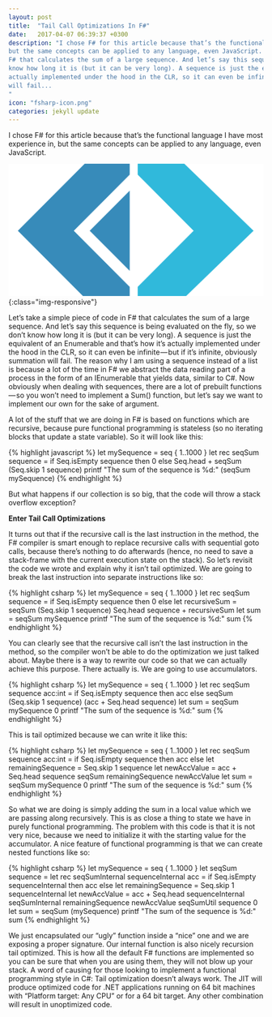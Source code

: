 ```yaml
---
layout: post
title:  "Tail Call Optimizations In F#"
date:   2017-04-07 06:39:37 +0300
description: "I chose F# for this article because that’s the functional language I have most experience in,
but the same concepts can be applied to any language, even JavaScript. Let’s take a simple piece of code in
F# that calculates the sum of a large sequence. And let’s say this sequence is being evaluated on the fly, so we don’t
know how long it is (but it can be very long). A sequence is just the equivalent of an IEnumerable and that’s how it’s
actually implemented under the hood in the CLR, so it can even be infinite — but if it’s infinite, obviously summation
will fail...
"
icon: "fsharp-icon.png"
categories: jekyll update
---
```

I chose F# for this article because that’s the functional language I have most experience in, but the same concepts can be applied
to any language, even JavaScript.

![image-title-here](/images/fsharp.png){:class="img-responsive"}

Let’s take a simple piece of code in F# that calculates the sum of a large sequence. And let’s say this sequence is being
evaluated on the fly, so we don’t know how long it is (but it can be very long). A sequence is just the equivalent of an
Enumerable and that’s how it’s actually implemented under the hood in the CLR, so it can even be infinite — but if it’s
infinite, obviously summation will fail. The reason why I am using a sequence instead of a list is because a lot of the time
in F# we abstract the data reading part of a process in the form of an IEnumerable that yields data, similar to C#.
Now obviously when dealing with sequences, there are a lot of prebuilt functions — so you won’t need to implement a Sum() function,
but let’s say we want to implement our own for the sake of argument.

A lot of the stuff that we are doing in F# is based on functions which are recursive, because pure functional programming is
stateless (so no iterating blocks that update a state variable). So it will look like this:

{% highlight javascript %}
let mySequence = seq { 1..1000 }
let rec seqSum sequence =
  if Seq.isEmpty sequence then 0
  else Seq.head + seqSum (Seq.skip 1 sequence)
printf "The sum of the sequence is %d:" (seqSum mySequence)
{% endhighlight %}

But what happens if our collection is so big, that the code will throw a stack overflow exception?

**Enter Tail Call Optimizations**

It turns out that if the recursive call is the last instruction in the method, the F# compiler is smart enough to replace
recursive calls with sequential goto calls, because there’s nothing to do afterwards (hence, no need to save a stack-frame
with the current execution state on the stack). So let’s revisit the code we wrote and explain why it isn’t tail optimized.
We are going to break the last instruction into separate instructions like so:

{% highlight csharp %}
let mySequence = seq { 1..1000 }
let rec seqSum sequence =
  if Seq.isEmpty sequence then
    0
  else
    let recursiveSum = seqSum (Seq.skip 1 sequence)
    Seq.head sequence + recursiveSum
let sum = seqSum mySequence
printf "The sum of the sequence is %d:" sum
{% endhighlight %}

You can clearly see that the recursive call isn’t the last instruction in the method, so the compiler won’t be able to do the
optimization we just talked about. Maybe there is a way to rewrite our code so that we can actually achieve this purpose. There
actually is. We are going to use accumulators.

{% highlight csharp %}
let mySequence = seq { 1..1000 }
let rec seqSum sequence acc:int =
  if Seq.isEmpty sequence then
    acc
  else
    seqSum (Seq.skip 1 sequence) (acc + Seq.head sequence)
let sum = seqSum mySequence 0
printf "The sum of the sequence is %d:" sum
{% endhighlight %}

This is tail optimized because we can write it like this:

{% highlight csharp %}
let mySequence = seq { 1..1000 }
let rec seqSum sequence acc:int =
  if Seq.isEmpty sequence then
    acc
  else
    let remainingSequence = Seq.skip 1 sequence
    let newAccValue = acc + Seq.head sequence
    seqSum remainingSequence newAccValue
let sum = seqSum mySequence 0
printf "The sum of the sequence is %d:" sum
{% endhighlight %}

So what we are doing is simply adding the sum in a local value which we are passing along recursively. This is as close a thing to
state we have in purely functional programming. The problem with this code is that it is not very nice, because we need to initialize
it with the starting value for the accumulator. A nice feature of functional programming is that we can create nested functions like so:

{% highlight csharp %}
let mySequence = seq { 1..1000 }
let seqSum sequence =
  let rec seqSumInternal sequenceInternal acc =
    if Seq.isEmpty sequenceInternal then
      acc
    else
      let remainingSequence = Seq.skip 1 sequenceInternal
      let newAccValue = acc + Seq.head
      sequenceInternal
        seqSumInternal remainingSequence newAccValue seqSumUtil sequence 0
let sum = seqSum (mySequence)
printf "The sum of the sequence is %d:" sum
{% endhighlight %}

We just encapsulated our “ugly” function inside a “nice” one and we are exposing a proper signature. Our internal function is
also nicely recursion tail optimized. This is how all the default F# functions are implemented so you can be sure that when you
are using them, they will not blow up your stack. A word of causing for those looking to implement a functional programming style
in C#: Tail optimization doesn’t always work. The JIT will produce optimized code for .NET applications running on 64 bit machines
with “Platform target: Any CPU” or for a 64 bit target. Any other combination will result in unoptimized code.

